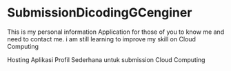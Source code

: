 # SubmissionDicodingGCenginer
This is my personal information Application for those of you to know me and need to contact me. i am still learning to improve my skill on Cloud Computing 

Hosting Aplikasi Profil Sederhana untuk submission Cloud Computing 
